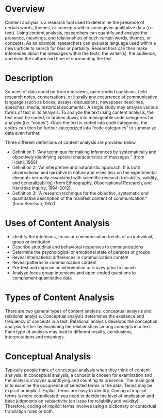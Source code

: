 # Overview

Content analysis is a research tool used to determine the presence of certain words, themes, or concepts within some given qualitative data (i.e. text). Using content analysis, researchers can quantify and analyze the presence, meanings, and relationships of such certain words, themes, or concepts. As an example, researchers can evaluate language used within a news article to search for bias or partiality. Researchers can then make inferences about the messages within the texts, the writer(s), the audience, and even the culture and time of surrounding the text.

# Description

Sources of data could be from interviews, open-ended questions, field research notes, conversations, or literally any occurrence of communicative language (such as books, essays, discussions, newspaper headlines, speeches, media, historical documents). A single study may analyze various forms of text in its analysis. To analyze the text using content analysis, the text must be coded, or broken down, into manageable code categories for analysis (i.e. “codes”). Once the text is coded into code categories, the codes can then be further categorized into “code categories” to summarize data even further.

Three different definitions of content analysis are provided below.

- Definition 1: “Any technique for making inferences by systematically and objectively identifying special characteristics of messages.” (from Holsti, 1968)
- Definition 2: “An interpretive and naturalistic approach. It is both observational and narrative in nature and relies less on the experimental elements normally associated with scientific research (reliability, validity, and generalizability) (from Ethnography, Observational Research, and Narrative Inquiry, 1994-2012).
- Definition 3: “A research technique for the objective, systematic and quantitative description of the manifest content of communication.” (from Berelson, 1952)

# Uses of Content Analysis

- Identify the intentions, focus or communication trends of an individual, group or institution
- Describe attitudinal and behavioral responses to communications
- Determine the psychological or emotional state of persons or groups
- Reveal international differences in communication content
- Reveal patterns in communication content
- Pre-test and improve an intervention or survey prior to launch
- Analyze focus group interviews and open-ended questions to complement quantitative data

# Types of Content Analysis

There are two general types of content analysis: conceptual analysis and relational analysis. Conceptual analysis determines the existence and frequency of concepts in a text. Relational analysis develops the conceptual analysis further by examining the relationships among concepts in a text. Each type of analysis may lead to different results, conclusions, interpretations and meanings.

# Conceptual Analysis

Typically people think of conceptual analysis when they think of content analysis. In conceptual analysis, a concept is chosen for examination and the analysis involves quantifying and counting its presence. The main goal is to examine the occurrence of selected terms in the data. Terms may be explicit or implicit. Explicit terms are easy to identify. Coding of implicit terms is more complicated: you need to decide the level of implication and base judgments on subjectivity (an issue for reliability and validity). Therefore, coding of implicit terms involves using a dictionary or contextual translation rules or both.

